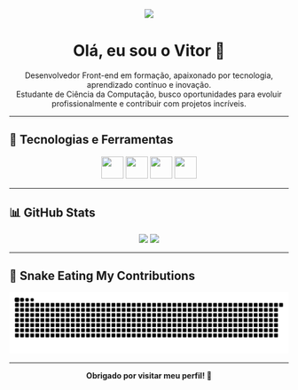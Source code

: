 <div align="center">
  <img src="./caminho-para-seu-gif.gif" width="150px" />
  <h1>Olá, eu sou o Vitor 👋</h1>
</div>

<p align="center">
  Desenvolvedor Front-end em formação, apaixonado por tecnologia, aprendizado contínuo e inovação. <br />
  Estudante de Ciência da Computação, busco oportunidades para evoluir profissionalmente e contribuir com projetos incríveis.
</p>

---

## 🚀 Tecnologias e Ferramentas

<p align="center">
  <img src="https://cdn.jsdelivr.net/gh/devicons/devicon/icons/html5/html5-original.svg" width="40" height="40" />
  <img src="https://cdn.jsdelivr.net/gh/devicons/devicon/icons/css3/css3-original.svg" width="40" height="40" />
  <img src="https://cdn.jsdelivr.net/gh/devicons/devicon/icons/javascript/javascript-original.svg" width="40" height="40" />
  <img src="https://cdn.jsdelivr.net/gh/devicons/devicon/icons/python/python-original.svg" width="40" height="40" />
</p>

---

## 📊 GitHub Stats

<p align="center">
  <img src="https://github-readme-stats.vercel.app/api?username=VitorMacedoC&show_icons=true&theme=github_dark" height="170" />
  <img src="https://github-readme-stats.vercel.app/api/top-langs/?username=VitorMacedoC&layout=compact&theme=github_dark" height="170"/>
</p>

---

## 🐍 Snake Eating My Contributions

<p align="center">
  <img src="https://raw.githubusercontent.com/VitorMacedoC/VitorMacedoC/output/github-contribution-grid-snake.svg" alt="Snake animation" />
</p>

---

<div align="center">
  <strong>Obrigado por visitar meu perfil! 🚀</strong>
</div>
